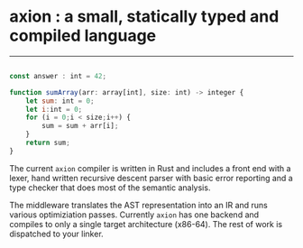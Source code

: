 # axion : a small, statically typed and compiled language
---

```javascript

const answer : int = 42;

function sumArray(arr: array[int], size: int) -> integer {
    let sum: int = 0;
    let i:int = 0;
    for (i = 0;i < size;i++) {
        sum = sum + arr[i];
    }
    return sum;
}

```

The current `axion` compiler is written in Rust and includes a front end with
a lexer, hand written recursive descent parser with basic error reporting and
a type checker that does most of the semantic analysis.

The middleware translates the AST representation into an IR and runs various
optimiziation passes. Currently `axion` has one backend and compiles to only
a single target architecture (x86-64). The rest of work is dispatched to your
linker.

